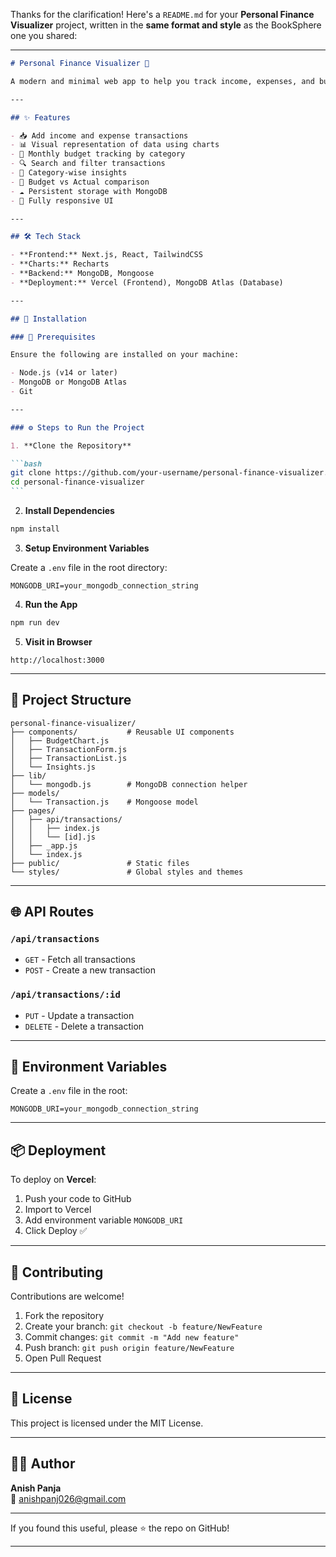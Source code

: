Thanks for the clarification! Here's a `README.md` for your **Personal Finance Visualizer** project, written in the **same format and style** as the BookSphere one you shared:

---

````markdown
# Personal Finance Visualizer 💸

A modern and minimal web app to help you track income, expenses, and budgets, and visualize your financial data. Built with **Next.js**, **MongoDB**, and **styled-components**, it offers an intuitive interface to manage personal finances with real-time insights.

---

## ✨ Features

- 📥 Add income and expense transactions
- 📊 Visual representation of data using charts
- 📅 Monthly budget tracking by category
- 🔍 Search and filter transactions
- 📁 Category-wise insights
- 🧮 Budget vs Actual comparison
- ☁️ Persistent storage with MongoDB
- 📱 Fully responsive UI

---

## 🛠 Tech Stack

- **Frontend:** Next.js, React, TailwindCSS
- **Charts:** Recharts
- **Backend:** MongoDB, Mongoose
- **Deployment:** Vercel (Frontend), MongoDB Atlas (Database)

---

## 🚀 Installation

### 🔧 Prerequisites

Ensure the following are installed on your machine:

- Node.js (v14 or later)
- MongoDB or MongoDB Atlas
- Git

---

### ⚙️ Steps to Run the Project

1. **Clone the Repository**

```bash
git clone https://github.com/your-username/personal-finance-visualizer.git
cd personal-finance-visualizer
```
````

2. **Install Dependencies**

```bash
npm install
```

3. **Setup Environment Variables**

Create a `.env` file in the root directory:

```env
MONGODB_URI=your_mongodb_connection_string
```

4. **Run the App**

```bash
npm run dev
```

5. **Visit in Browser**

```
http://localhost:3000
```

---

## 📂 Project Structure

```
personal-finance-visualizer/
├── components/           # Reusable UI components
│   ├── BudgetChart.js
│   ├── TransactionForm.js
│   ├── TransactionList.js
│   └── Insights.js
├── lib/
│   └── mongodb.js        # MongoDB connection helper
├── models/
│   └── Transaction.js    # Mongoose model
├── pages/
│   ├── api/transactions/
│   │   ├── index.js
│   │   └── [id].js
│   ├── _app.js
│   └── index.js
├── public/               # Static files
└── styles/               # Global styles and themes
```

---

## 🌐 API Routes

### `/api/transactions`

- `GET` - Fetch all transactions
- `POST` - Create a new transaction

### `/api/transactions/:id`

- `PUT` - Update a transaction
- `DELETE` - Delete a transaction

---

## 🧪 Environment Variables

Create a `.env` file in the root:

```env
MONGODB_URI=your_mongodb_connection_string
```

---

## 📦 Deployment

To deploy on **Vercel**:

1. Push your code to GitHub
2. Import to Vercel
3. Add environment variable `MONGODB_URI`
4. Click Deploy ✅

---

## 🤝 Contributing

Contributions are welcome!

1. Fork the repository
2. Create your branch: `git checkout -b feature/NewFeature`
3. Commit changes: `git commit -m "Add new feature"`
4. Push branch: `git push origin feature/NewFeature`
5. Open Pull Request

---

## 📜 License

This project is licensed under the MIT License.

---

## 🧑‍💻 Author

**Anish Panja**  
📧 [anishpanj026@gmail.com](mailto:anishpanj026@gmail.com)

---

If you found this useful, please ⭐ the repo on GitHub!

---

```

```
